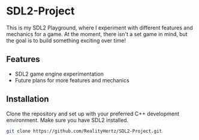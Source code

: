 # SDL2-Project

This is my SDL2 Playground, where I experiment with different features and mechanics for a game. At the moment, there isn't a set game in mind, but the goal is to build something exciting over time!

## Features
- SDL2 game engine experimentation
- Future plans for more features and mechanics

## Installation
Clone the repository and set up with your preferred C++ development environment. Make sure you have SDL2 installed.

```bash
git clone https://github.com/RealityHertz/SDL2-Project.git
